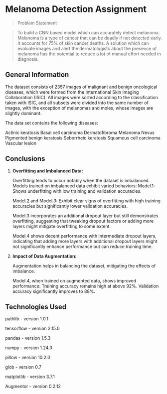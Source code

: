 # Melanoma Detection Assignment
> Problem Statement

> To build a CNN based model which can accurately detect melanoma. Melanoma is a type of cancer that can be deadly if not detected early. It accounts for 75% of skin cancer deaths. A solution which can evaluate images and alert the dermatologists about the presence of melanoma has the potential to reduce a lot of manual effort needed in diagnosis.


<!-- You can include any other section that is pertinent to your problem -->

## General Information
The dataset consists of 2357 images of malignant and benign oncological diseases, which were formed from the International Skin Imaging Collaboration (ISIC). All images were sorted according to the classification taken with ISIC, and all subsets were divided into the same number of images, with the exception of melanomas and moles, whose images are slightly dominant.


The data set contains the following diseases:

Actinic keratosis
Basal cell carcinoma
Dermatofibroma
Melanoma
Nevus
Pigmented benign keratosis
Seborrheic keratosis
Squamous cell carcinoma
Vascular lesion
 

<!-- You don't have to answer all the questions - just the ones relevant to your project. -->

## Conclusions
1. **Overfitting and Imbalanced Data:**

    Overfitting tends to occur notably when the dataset is imbalanced.
    Models trained on imbalanced data exhibit varied behaviors:
    Model.1: Shows underfitting with low training and validation accuracies.
  
    Model.2 and Model.3: Exhibit clear signs of overfitting with high training accuracies but significantly lower validation accuracies.
  
    Model.3 incorporates an additional dropout layer but still demonstrates overfitting, suggesting that tweaking dropout factors or adding more layers might mitigate overfitting to some extent.
  
    Model.4 shows decent performance with intermediate dropout layers, indicating that adding more layers with additional dropout layers might not significantly enhance performance but can reduce training time.

2. **Impact of Data Augmentation:**

    Augmentation helps in balancing the dataset, mitigating the effects of imbalance.
  
    Model.4, when trained on augmented data, shows improved performance:
    Training accuracy remains high at above 92%.
    Validation accuracy significantly improves to 88%.

<!-- You don't have to answer all the questions - just the ones relevant to your project. -->


## Technologies Used
pathlib - version 1.0.1

tensorflow - version 2.15.0

pandas - version 1.5.3

numpy - version 1.24.3

pillow - version 10.2.0

glob - version 0.7

matplotlib - version 3.7.1

Augmentor - version 0.2.12

<!-- As the libraries versions keep on changing, it is recommended to mention the version of library used in this project -->



<!-- Optional -->
<!-- ## License -->
<!-- This project is open source and available under the [... License](). -->

<!-- You don't have to include all sections - just the one's relevant to your project -->
